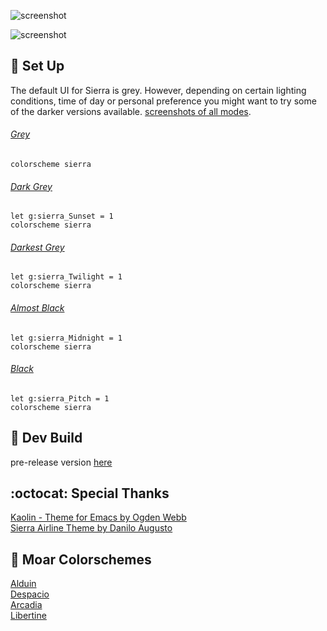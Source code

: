 ![screenshot](https://user-images.githubusercontent.com/11221489/33523824-f33f5ad8-d7c4-11e7-922c-d4af2a161a8f.png)

![screenshot](https://user-images.githubusercontent.com/11221489/33582377-cceacae8-d909-11e7-9642-b9c8f847675a.png)

:space_invader: Set Up
------
The default UI for Sierra is grey. However, depending on certain lighting conditions, time of day or personal preference you might want to try some of the darker versions available. [screenshots of all modes](https://github.com/AlessandroYorba/Sierra/issues/1).

###### [Grey](https://user-images.githubusercontent.com/11221489/33523824-f33f5ad8-d7c4-11e7-922c-d4af2a161a8f.png)
```
colorscheme sierra
```

###### [Dark Grey](https://user-images.githubusercontent.com/11221489/33581965-cf8767b8-d907-11e7-92ef-3c3625eb9ee5.png)
```
let g:sierra_Sunset = 1
colorscheme sierra 
```

###### [Darkest Grey](https://user-images.githubusercontent.com/11221489/33582162-c4faad22-d908-11e7-8275-cee8c84498e9.png)
```
let g:sierra_Twilight = 1
colorscheme sierra 
```

###### [Almost Black](https://user-images.githubusercontent.com/11221489/33582297-61ea7b1c-d909-11e7-9989-f39f3a774a67.png)
```
let g:sierra_Midnight = 1
colorscheme sierra 
```

###### [Black](https://user-images.githubusercontent.com/11221489/33582377-cceacae8-d909-11e7-9642-b9c8f847675a.png)
```
let g:sierra_Pitch = 1
colorscheme sierra 
```

:crescent_moon: Dev Build
----------------------------
pre-release version [here](https://github.com/AlessandroYorba/Sierra/tree/nightly)

:octocat: Special Thanks
-----------------
[Kaolin - Theme for Emacs by Ogden Webb](https://github.com/ogdenwebb/kaolin-theme)<br>
[Sierra Airline Theme by Danilo Augusto](https://github.com/danilo-augusto)

:octopus: Moar Colorschemes
-------
[Alduin](https://github.com/AlessandroYorba/Alduin)<br>
[Despacio](https://github.com/AlessandroYorba/Despacio)<br>
[Arcadia](https://github.com/AlessandroYorba/Arcadia)<br>
[Libertine](https://github.com/AlessandroYorba/Libertine)<br>
